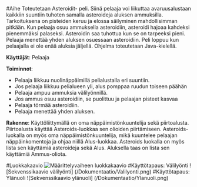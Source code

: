 #Aihe
Toteutetaan Asteroidit- peli. Siinä pelaaja voi liikuttaa avaruusalustaan kaikkiin suuntiin tuhoten samalla asteroideja aluksen ammuksilla. Tarkoituksena on pisteiden keruu ja elossa säilyminen mahdollisimman pitkään. Kun pelaaja osuu ammuksella asteroidiin, asteroidi hajoaa kahdeksi pienemmäksi palaseksi. Asteroidin saa tuhottua kun se on tarpeeksi pieni. Pelaaja menettää yhden aluksen osuessaan asteroidiin. Peli loppuu kun pelaajalla ei ole enää aluksia jäljellä. Ohjelma toteutetaan Java-kielellä.

**Käyttäjät**: Pelaaja

**Toiminnot**: 
 - Pelaaja liikkuu nuolinäppäimillä pelialustalla eri suuntiin.
  - Jos pelaaja liikkuu pelialueen yli, alus pomppaa ruudun toiseen päähän
 - Pelaaja ampuu ammuksia välilyönnillä.
  - Jos ammus osuu asteroidiin, se puolittuu ja pelaajan pisteet kasvaa
 - Pelaaja törmää asteroidiin.
  - Pelaaja menettää yhden aluksen.

**Rakenne**:
Käyttöliittymällä on oma näppäimistönkuuntelija sekä piirtoalusta. Piirtoalusta käyttää Asteroids-luokkaa sen olioiden piirtämiseen. Asteroids-luokalla on myös oma näppäimistönkuuntelija, mikä kuuntelee pelaajan näppäinkomentoja ja ohjaa niillä Alus-luokkaa. Asteroids luokalla on myös lista sen käyttämiä asteroideja sekä Alus. Aluksella taas on lista sen käyttämiä Ammus-oliota.

#Luokkakaavio
![Määrittelyvaiheen luokkakaavio](/Dokumentaatio/Asteroidikaavio.png)
#Käyttötapaus: Välilyönti
![Sekvenssikaavio välilyönti] (/Dokumentaatio/Valilyonti.png)
#Käyttötapaus: Ylänuoli
![Sekvenssikaavio ylänuoli] (/Dokumentaatio/Ylanuoli.png)




